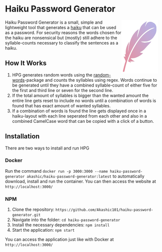 # Haiku Password Generator

<img src="./public/logo512.png" alt="Haiku Password Generator logo" align="right" width="120" height="178">

Haiku Password Generator is a small, simple and lightweight tool that generates
a [haiku](https://www.wikiwand.com/en/Haiku) that can be used as a password. For security reasons the words chosen for
the haiku are nonsensical but (mostly) still adhere to the syllable-counts necessary to classify the sentences as a haiku.

## How It Works

1. HPG generates random words using the [random-words](https://www.npmjs.com/package/random-words)-package and counts the
   syllables using regex. Words continue to be generated until they have a combined syllable-count of either five for the first
   and third line or seven for the second line.
2. If the total amount of syllables is bigger than the wanted amount the entire line gets reset to include no words until a
   combination of words is found that has exact amount of wanted syllables.
3. If a combination of words is found the line gets displayed once in a haiku-layout with each line seperated from each other
   and also in a combined CamelCase word that can be copied with a click of a button.

## Installation

There are two ways to install and run HPG

### Docker

Run the command `docker run -p 3000:3000 --name haiku-password-generator akashic/haiku-password-generator:latest` to automatically
download, install and run the container. You can then access the website at `http://localhost:3000/`

### NPM

1. Clone the repository: `https://github.com/Akashic101/haiku-password-generator.git`
2. Navigate into the folder: `cd haiku-password-generator`
3. Install the necessary dependencies: `npm install`
4. Start the application: `npm start`

You can access the application just like with Docker at `http://localhost:3000/`
